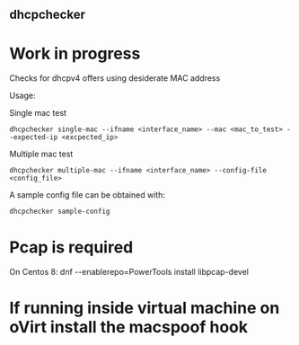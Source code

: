 ## dhcpchecker
# Work in progress
Checks for dhcpv4 offers using desiderate MAC address

Usage:

Single mac test

```dhcpchecker single-mac --ifname <interface_name> --mac <mac_to_test> --expected-ip <excpected_ip>```

Multiple mac test

```dhcpchecker multiple-mac --ifname <interface_name> --config-file <config_file>```

A sample config file can be obtained with:

```dhcpchecker sample-config```


# Pcap is required

On Centos 8: dnf --enablerepo=PowerTools install libpcap-devel

# If running inside virtual machine on oVirt install the macspoof hook